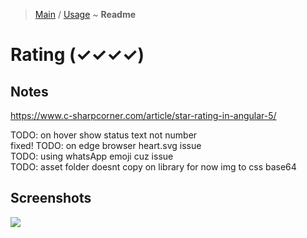 > [Main](../../../readme.md) / [Usage](usage.md) ~ **Readme**

# Rating (✓✓✓✓)
  
## Notes
https://www.c-sharpcorner.com/article/star-rating-in-angular-5/

TODO: on hover show status text not number  
fixed! TODO: on edge browser heart.svg issue  
TODO: using whatsApp emoji cuz issue  
TODO: asset folder doesnt copy on library for now img to css base64  
 
## Screenshots
![](https://github.com/krsln/NgLootBox/raw/master/LootBox/Rating/Screenshots/Rating.png)

